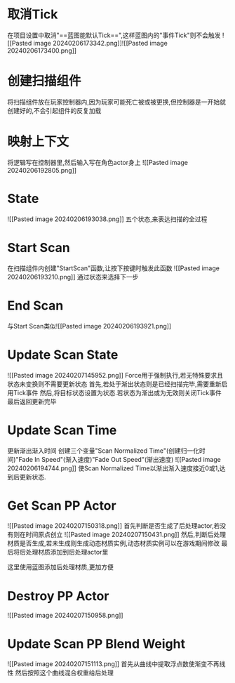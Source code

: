 # 取消Tick
在项目设置中取消"==蓝图能默认Tick==",这样蓝图内的"事件Tick"则不会触发
![[Pasted image 20240206173342.png]]![[Pasted image 20240206173400.png]]
# 创建扫描组件
将扫描组件放在玩家控制器内,因为玩家可能死亡被或被更换,但控制器是一开始就创建好的,不会引起组件的反复加载
# 映射上下文
将逻辑写在控制器里,然后输入写在角色actor身上
![[Pasted image 20240206192805.png]]
# State
![[Pasted image 20240206193038.png]]
五个状态,来表达扫描的全过程
# Start Scan
在扫描组件内创建"StartScan"函数,让按下按键时触发此函数
![[Pasted image 20240206193210.png]]
通过状态来选择下一步
# End Scan
与Start Scan类似![[Pasted image 20240206193921.png]]
# Update Scan State
![[Pasted image 20240207145952.png]]
Force用于强制执行,若无特殊要求且状态未变换则不需要更新状态
首先,若处于渐出状态则是已经扫描完毕,需要重新启用Tick事件
然后,将目标状态设置为状态.若状态为渐出或为无效则关闭Tick事件
最后返回更新完毕
# Update Scan Time
更新渐出渐入时间
创建三个变量"Scan Normalized Time"(创建归一化时间)"Fade In Speed"(渐入速度)"Fade Out Speed"(渐出速度)
![[Pasted image 20240206194744.png]]
使Scan Normalized Time以渐出渐入速度接近0或1,达到后更新状态.
# Get Scan PP Actor
![[Pasted image 20240207150318.png]]
首先判断是否生成了后处理actor,若没有则在时间原点创立
![[Pasted image 20240207150431.png]]
然后,判断后处理材质是否生成,若未生成则生成动态材质实例,动态材质实例可以在游戏期间修改
最后将后处理材质添加到后处理actor里

这里使用蓝图添加后处理材质,更加方便
# Destroy PP Actor
![[Pasted image 20240207150958.png]]
# Update Scan PP Blend Weight
![[Pasted image 20240207151113.png]]
首先从曲线中提取浮点数使渐变不再线性
然后按照这个曲线混合权重给后处理